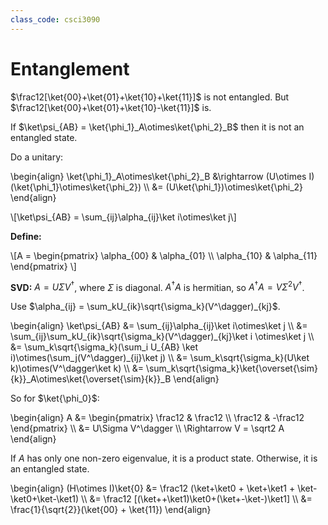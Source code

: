 ```yaml
---
class_code: csci3090
---
```

# Entanglement

$\frac12[\ket{00}+\ket{01}+\ket{10}+\ket{11}]$ is not entangled. But $\frac12[\ket{00}+\ket{01}+\ket{10}-\ket{11}]$ is.

If $\ket\psi_{AB} = \ket{\phi_1}_A\otimes\ket{\phi_2}_B$ then it is not an entangled state.

Do a unitary:

\begin{align}
\ket{\phi_1}_A\otimes\ket{\phi_2}_B &\rightarrow (U\otimes I)(\ket{\phi_1}\otimes\ket{\phi_2}) \\\ 
&= (U\ket{\phi_1})\otimes\ket{\phi_2}
\end{align}

\\[\ket\psi_{AB} = \sum_{ij}\alpha_{ij}\ket i\otimes\ket j\\]

__Define:__

\\[A = \begin{pmatrix} \alpha_{00} & \alpha_{01} \\\ 
\alpha_{10} & \alpha_{11} \end{pmatrix} \\]

__SVD:__ $A = U\Sigma V^\dagger$, where $\Sigma$ is diagonal. $A^\dagger A$ is hermitian, so $A^\dagger A = V\Sigma^2V^\dagger$.

Use $\alpha_{ij} = \sum_kU_{ik}\sqrt{\sigma_k}(V^\dagger)_{kj}$.

\begin{align}
\ket\psi\_{AB} &= \sum_{ij}\alpha_{ij}\ket i\otimes\ket j \\\ 
&= \sum_{ij}\sum_kU_{ik}\sqrt{\sigma_k}(V^\dagger)\_{kj}\ket i \otimes\ket j \\\ 
&= \sum_k\sqrt{\sigma_k}(\sum_i U\_{AB} \ket i)\otimes(\sum_j(V^\dagger)\_{ij}\ket j) \\\ 
&= \sum_k\sqrt{\sigma_k}(U\ket k)\otimes(V^\dagger\ket k) \\\ 
&= \sum_k\sqrt{\sigma_k}\ket{\overset{\sim}{k}}_A\otimes\ket{\overset{\sim}{k}}_B
\end{align}

So for $\ket{\phi_0}$:

\begin{align}
A &= \begin{pmatrix} \frac12 & \frac12 \\\ \frac12 & -\frac12 \end{pmatrix} \\\ 
&= U\Sigma V^\dagger \\\ 
\Rightarrow V = \sqrt2 A
\end{align}

If $A$ has only one non-zero eigenvalue, it is a product state. Otherwise, it is an entangled state.

\begin{align}
(H\otimes I)\ket{0} &= \frac12 (\ket+\ket0 + \ket+\ket1 + \ket-\ket0+\ket-\ket1) \\\ 
&= \frac12 [(\ket++\ket1)\ket0+(\ket+-\ket-)\ket1] \\\ 
&= \frac{1}{\sqrt{2}}(\ket{00} + \ket{11})
\end{align}